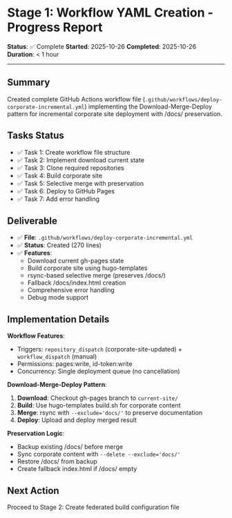 # Stage 1: Workflow YAML Creation - Progress Report

**Status**: ✅ Complete
**Started**: 2025-10-26
**Completed**: 2025-10-26
**Duration**: < 1 hour

---

## Summary

Created complete GitHub Actions workflow file (`.github/workflows/deploy-corporate-incremental.yml`) implementing the Download-Merge-Deploy pattern for incremental corporate site deployment with /docs/ preservation.

## Tasks Status

- ✅ Task 1: Create workflow file structure
- ✅ Task 2: Implement download current state
- ✅ Task 3: Clone required repositories
- ✅ Task 4: Build corporate site
- ✅ Task 5: Selective merge with preservation
- ✅ Task 6: Deploy to GitHub Pages
- ✅ Task 7: Add error handling

## Deliverable

- ✅ **File**: `.github/workflows/deploy-corporate-incremental.yml`
- ✅ **Status**: Created (270 lines)
- ✅ **Features**:
  - Download current gh-pages state
  - Build corporate site using hugo-templates
  - rsync-based selective merge (preserves /docs/)
  - Fallback /docs/index.html creation
  - Comprehensive error handling
  - Debug mode support

## Implementation Details

**Workflow Features**:
- Triggers: `repository_dispatch` (corporate-site-updated) + `workflow_dispatch` (manual)
- Permissions: pages:write, id-token:write
- Concurrency: Single deployment queue (no cancellation)

**Download-Merge-Deploy Pattern**:
1. **Download**: Checkout gh-pages branch to `current-site/`
2. **Build**: Use hugo-templates build.sh for corporate content
3. **Merge**: rsync with `--exclude='docs/'` to preserve documentation
4. **Deploy**: Upload and deploy merged result

**Preservation Logic**:
- Backup existing /docs/ before merge
- Sync corporate content with `--delete --exclude='docs/'`
- Restore /docs/ from backup
- Create fallback index.html if /docs/ empty

## Next Action

Proceed to Stage 2: Create federated build configuration file
